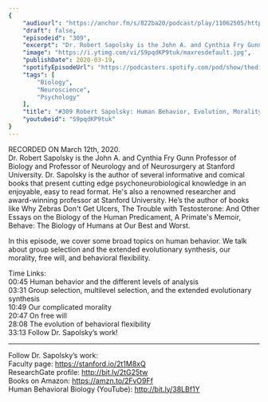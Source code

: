 ```yaml
---
{
	"audiourl": "https://anchor.fm/s/822ba20/podcast/play/11062505/https%3A%2F%2Fd3ctxlq1ktw2nl.cloudfront.net%2Fproduction%2F2020-2-13%2F56370101-44100-2-67af26367f7a1.m4a",
	"draft": false,
	"episodeid": "309",
	"excerpt": "Dr. Robert Sapolsky is the John A. and Cynthia Fry Gunn Professor of Biology and Professor of Neurology and of Neurosurgery at Stanford University. Dr. Sapolsky is the author of several informative and comical books that present cutting edge psychoneurobiological knowledge in an enjoyable, easy to read format. He's also a renowned researcher and award-winning professor at Stanford University. He’s the author of books like Why Zebras Don't Get Ulcers, The Trouble with Testosterone: And Other Essays on the Biology of the Human Predicament, A Primate's Memoir, Behave: The Biology of Humans at Our Best and Worst.",
	"image": "https://i.ytimg.com/vi/S9pqdKP9tuk/maxresdefault.jpg",
	"publishDate": 2020-03-19,
	"spotifyEpisodeUrl": "https://podcasters.spotify.com/pod/show/thedissenter/episodes/309-Robert-Sapolsky-Human-Behavior--Evolution--Morality--and-Free-Will-ebg3p9",
	"tags": [
		"Biology",
		"Neuroscience",
		"Psychology"
	],
	"title": "#309 Robert Sapolsky: Human Behavior, Evolution, Morality, and Free Will",
	"youtubeid": "S9pqdKP9tuk"
}
---
```

RECORDED ON March 12th, 2020.  
Dr. Robert Sapolsky is the John A. and Cynthia Fry Gunn Professor of Biology and Professor of Neurology and of Neurosurgery at Stanford University. Dr. Sapolsky is the author of several informative and comical books that present cutting edge psychoneurobiological knowledge in an enjoyable, easy to read format. He's also a renowned researcher and award-winning professor at Stanford University. He’s the author of books like Why Zebras Don't Get Ulcers, The Trouble with Testosterone: And Other Essays on the Biology of the Human Predicament, A Primate's Memoir, Behave: The Biology of Humans at Our Best and Worst.

In this episode, we cover some broad topics on human behavior. We talk about group selection and the extended evolutionary synthesis, our morality, free will, and behavioral flexibility.

Time Links:  
<time>00:45</time> Human behavior and the different levels of analysis  
<time>03:31</time> Group selection, multilevel selection, and the extended evolutionary synthesis  
<time>10:49</time> Our complicated morality  
<time>20:47</time> On free will  
<time>28:08</time> The evolution of behavioral flexibility  
<time>33:13</time> Follow Dr. Sapolsky’s work!

---

Follow Dr. Sapolsky’s work:  
Faculty page: https://stanford.io/2t1M8xQ  
ResearchGate profile: http://bit.ly/2tG25tw  
Books on Amazon: https://amzn.to/2FvO9Ff  
Human Behavioral Biology (YouTube): http://bit.ly/38LBf1Y

